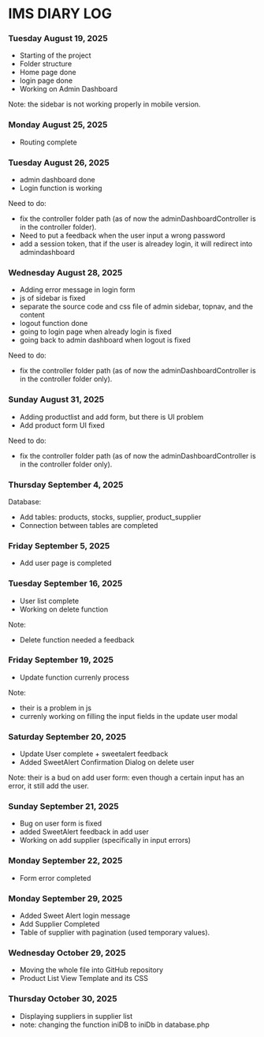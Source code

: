 # IMS DIARY LOG

### Tuesday August 19, 2025
- Starting of the project
- Folder structure
- Home page done
- login page done
- Working on Admin Dashboard

Note: the sidebar is not working properly in mobile version.

### Monday August 25, 2025
- Routing complete

### Tuesday August 26, 2025
- admin dashboard done
- Login function is working

Need to do:
- fix the controller folder path (as of now the adminDashboardController is in the controller folder).
- Need to put a feedback when the user input a wrong password
- add a session token, that if the user is alreadey login, it will redirect into admindashboard 

### Wednesday August 28, 2025
- Adding error message in login form
- js of sidebar is fixed
- separate the source code and css file of admin sidebar, topnav, and the content
- logout function done
- going to login page when already login is fixed
- going back to admin dashboard when logout is fixed

Need to do:
- fix the controller folder path (as of now the adminDashboardController is in the controller folder only).


### Sunday August 31, 2025
- Adding productlist and add form, but there is UI problem
- Add product form UI fixed

Need to do:
- fix the controller folder path (as of now the adminDashboardController is in the controller folder only).

### Thursday September 4, 2025
Database:
- Add tables: products, stocks, supplier, product_supplier
- Connection between tables are completed

### Friday September 5, 2025
- Add user page is completed

### Tuesday September 16, 2025
- User list complete
- Working on delete function

Note: 
- Delete function needed a feedback

### Friday September 19, 2025
- Update function currenly process

Note: 
- their is a problem in js
- currenly working on filling the input fields in the update user modal

### Saturday September 20, 2025
- Update User complete + sweetalert feedback
- Added SweetAlert Confirmation Dialog on delete user

Note: their is a bud on add user form: even though a certain input has an error, it still add the user.

### Sunday September 21, 2025
- Bug on user form is fixed
- added SweetAlert feedback in add user
- Working on add supplier (specifically in input errors)

### Monday September 22, 2025
- Form error completed

### Monday September 29, 2025
- Added Sweet Alert login message
- Add Supplier Completed
- Table of supplier with pagination (used temporary values). 

### Wednesday October 29, 2025
- Moving the whole file into GitHub repository
- Product List View Template and its CSS

### Thursday October 30, 2025
- Displaying suppliers in supplier list
- note: changing the function iniDB to iniDb in database.php